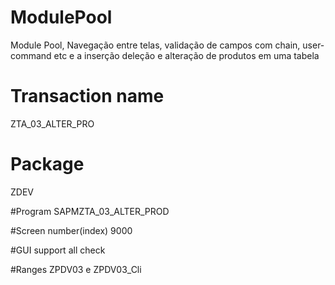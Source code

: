 # ModulePool
Module Pool, Navegação entre telas, validação de campos com chain, user-command etc e a inserção deleção e alteração de produtos em uma tabela

# Transaction name
 ZTA_03_ALTER_PRO
 
# Package
ZDEV

#Program
SAPMZTA_03_ALTER_PROD

#Screen number(index) 
9000

#GUI support
all check

#Ranges
ZPDV03 e ZPDV03_Cli
